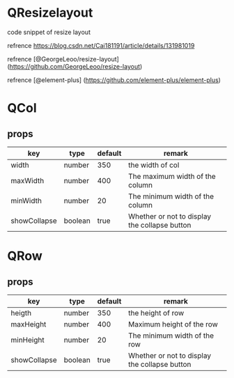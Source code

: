# QResizelayout

code snippet of resize layout

refrence https://blog.csdn.net/Cai181191/article/details/131981019

refrence [@GeorgeLeoo/resize-layout]
(https://github.com/GeorgeLeoo/resize-layout)

refrence [@element-plus]
(https://github.com/element-plus/element-plus)




# QCol
## props
|key|type|default|remark|
|--|--|--|--|
|width|number|350|the width of col|
|maxWidth|number|400|The maximum width of the column|
|minWidth|number|20|The minimum width of the column|
|showCollapse|boolean|true|Whether or not to display the collapse button|

# QRow
## props
|key|type|default|remark|
|-- |--  |--     |--|
|heigth|number|350|the height of row|
|maxHeight|number|400|Maximum height of the row|
|minHeight|number|20|The minimum width of the row|
|showCollapse|boolean|true|Whether or not to display the collapse button|